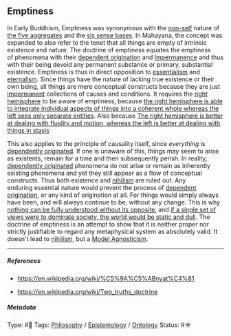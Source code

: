 ## Emptiness

In Early Buddhism, Emptiness was synonymous with the [non-self](The%20three%20characteristics.md) nature of [the five aggregates](The%20five%20aggregates.md) and the [six sense bases](Six%20sense%20bases.md). In Mahayana, the concept was expanded to also refer to the tenet that all things are empty of intrinsic existence and nature. The doctrine of emptiness equates the emptiness of phenomena with their [dependent origination](Dependent%20Origination.md) and [Impermanence](Impermanence.md) and thus with their being devoid any permanent substance or primary, substantial existence. Emptiness is thus in direct opposition to [essentialism](Essentialism.md) and [eternalism](Eternalism.md). Since things have the nature of lacking true existence or their own being, all things are mere conceptual constructs because they are just [impermanent](Impermanence.md) collections of causes and conditions. It requires the [right hemisphere](Right%20hemisphere.md) to be aware of emptiness, because [the right hemisphere is able to integrate individual aspects of things into a coherent whole whereas the left sees only separate entities](The%20right%20hemisphere%20is%20able%20to%20integrate%20individual%20aspects%20of%20things%20into%20a%20coherent%20whole%20whereas%20the%20left%20sees%20only%20separate%20entities.md). Also because [The right hemisphere is better at dealing with fluidity and motion, whereas the left is better at dealing with things in stasis](The%20right%20hemisphere%20is%20better%20at%20dealing%20with%20fluidity%20and%20motion,%20whereas%20the%20left%20is%20better%20at%20dealing%20with%20things%20in%20stasis.md)

This also applies to the principle of causality itself, since *everything* is [dependently originated](Dependent%20Origination.md). If one is unaware of this, things may seem to arise as existents, remain for a time and then subsequently perish. In reality, [dependently originated](Dependent%20Origination.md) phenomena do not arise or remain as inherently existing phenomena and yet they still appear as a flow of conceptual constructs. Thus both existence and [nihilism](Nihilism.md) are ruled out. Any enduring essential nature would prevent the process of [dependent origination](Dependent%20Origination.md), or any kind of origination at all. For things would simply always have been, and will always continue to be, without any change. This is why [nothing can be fully understood without its opposite](Nothing%20can%20be%20fully%20understood%20without%20its%20opposite.md), and [if a single set of views were to dominate society, the world would be static and dull](If%20a%20single%20set%20of%20views%20were%20to%20dominate%20society,%20the%20world%20would%20be%20static%20and%20dull.md). The doctrine of emptiness is an attempt to show that it is neither proper nor strictly justifiable to regard any metaphysical system as absolutely valid. It doesn't lead to [nihilism](Nihilism.md), but a [Model Agnosticism](Model%20Agnosticism.md).

---

##### References

* https://en.wikipedia.org/wiki/%C5%9A%C5%ABnyat%C4%81

* https://en.wikipedia.org/wiki/Two_truths_doctrine

##### Metadata

Type: #🔴 
Tags: [Philosophy](Philosophy.md) / [Epistemology](Epistemology.md) / [Ontology](Ontology.md)
Status: #☀️ 
